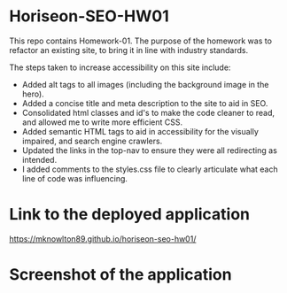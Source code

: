 # Horiseon-SEO-HW01
This repo contains Homework-01. The purpose of the homework was to refactor an existing site, to bring it in line with industry standards.

The steps taken to increase accessibility on this site include:

- Added alt tags to all images (including the background image in the hero).
- Added a concise title and meta description to the site to aid in SEO.
- Consolidated html classes and id's to make the code cleaner to read, and allowed me to write more efficient CSS.
- Added semantic HTML tags to aid in accessibility for the visually impaired, and search engine crawlers.
- Updated the links in the top-nav to ensure they were all redirecting as intended.
- I added comments to the styles.css file to clearly articulate what each line of code was influencing. 

# Link to the deployed application
https://mknowlton89.github.io/horiseon-seo-hw01/

# Screenshot of the application